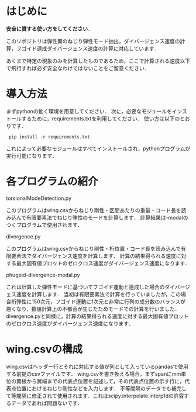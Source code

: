# はじめに
**安全に資する使い方をしてください．**

このリポジトリは弾性翼のねじり弾性モード抽出，ダイバージェンス速度の計算，フゴイド連成ダイバージェンス速度の計算に対応しています．

あくまで特定の現象のみを計算したものであるため，ここで計算される速度以下で飛行すれば必ず安全なわけではないことをご留意ください．

# 導入方法
まずpythonの動く環境を用意してください．
次に，必要なモジュールをインストールするために，requirements.txtを利用してください．
使い方は以下のとおりです．
```
 pip install -r requirements.txt
```
これによって必要なモジュールはすべてインストールされ，pythonプログラムが実行可能になります．

# 各プログラムの紹介

torsionalModeDetection.py

このプログラムはwing.csvからねじり剛性・区間あたりの重量・コード長を読み込んで有限要素法でねじり弾性のモードを計算します．
計算結果は-modalのつくプログラムで使用されます．

divergence.py

このプログラムはwing.csvからねじり剛性・桁位置・コード長を読み込んで有限要素法でダイバージェンス速度を計算します．
計算の結果得られる速度に対する最大固有値プロットのゼロクロス速度がダイバージェンス速度になります．

phugoid-divergence-modal.py

これは計算した弾性モードに基づいてフゴイド運動と連成した場合のダイバージェス速度を計算します．
当初は有限要素法で計算を行っていましたが，この場合桁弾性に150次元，フゴイド運動に1次元と非常に行列の成分数のバランスが悪くなり，数値計算上の不都合が生じたためモードでの計算を行いました．
divergence.pyと同様に，計算の結果得られる速度に対する最大固有値プロットのゼロクロス速度がダイバージェンス速度になります．

# wing.csvの構成
wing.csvはヘッダー行とそれに対応する値が列として入っているpandasで使用する前提のcsvファイルです．
wing.csvを書き換える場合，まずspanにmm単位の翼根から翼端までの代表点位置を記述して，その代表点位置の示す行に，代表点位置におけるねじり剛性などを入力します．
不等間隔のデータでも補完して等間隔に修正されて使用されます．これはscipy.interpolate.interp1dの許容するデータであれば問題ないです．
